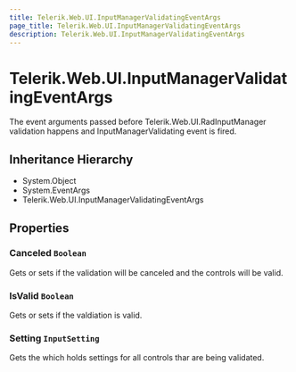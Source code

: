 ```yaml
---
title: Telerik.Web.UI.InputManagerValidatingEventArgs
page_title: Telerik.Web.UI.InputManagerValidatingEventArgs
description: Telerik.Web.UI.InputManagerValidatingEventArgs
---
```


# Telerik.Web.UI.InputManagerValidatingEventArgs

The event arguments passed before Telerik.Web.UI.RadInputManager validation happens and InputManagerValidating event is fired.

## Inheritance Hierarchy

* System.Object
* System.EventArgs
* Telerik.Web.UI.InputManagerValidatingEventArgs

## Properties

###  Canceled `Boolean`

Gets or sets if the validation will be canceled and
            the controls will be valid.

###  IsValid `Boolean`

Gets or sets if the  valdiation
            is valid.

###  Setting `InputSetting`

Gets the  which holds
            settings for all controls thar are being validated.

